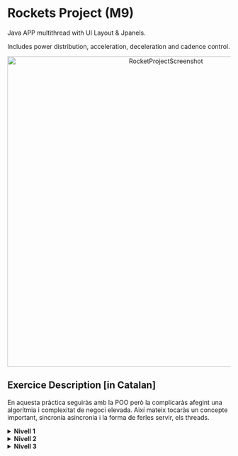 # Rockets Project (M9)

Java APP multithread with UI Layout & Jpanels.

Includes power distribution, acceleration, deceleration and cadence control.

<p align="center">

  <img src="https://github.com/gerardpuigl/M9-Java-RocketsProject/blob/master/screenshots/M9-RocketsProject_screenshot.jpg" title="RocketProjectScreenshot" alt="RocketProjectScreenshot" width="700px"/>

</p>

## Exercice Description [in Catalan]

En aquesta pràctica seguiràs amb la POO però la complicaràs afegint una algorítmia i complexitat de negoci elevada. Així mateix tocaràs un concepte important, sincronia asincronia i la forma de ferles servir, els threads.

<details>
  <summary><strong>Nivell 1</strong></summary>
  <p>
  
  - Fase 1
  Volem fer un software de carreres de coets. Un coet està identificat per un codi de 8 caràcters i un número de propulsors.  

  Realitza els següents passos: 

  Creem dos coets amb els codis “32WESSDS” i “LDSFJA32”. El primer coet tindrà tres propulsors i el segon sis propulsors. 
  Mostrar a pantalla el codi dels coets i el número de propulsors que té. 

  - Fase 2
  Volem millorar el software perquè el propulsor tingui una potència màxima. 

  Modifiquem en el main anterior:  

  Creem dos coets amb els codis “32WESSDS” i “LDSFJA32”. El primer coet tindrà tres propulsors (potència: 10,30,80) i el segon sis propulsors (potència: 30,40,50,50,30,10).  
  Mostrar a pantalla el codi dels coets, el número de propulsors que té i la potència màxima de cada propulsor.  

  - Fase 3
  Per la fase 3 modificarem els propulsors afegint una potencia actual i una potencia objectiu. Un propulsor tindrà una potència màxima (no la pot superar), una potencia actual (la potencia que té el propulsor en aquell moment) i una potencia objectiu que ha d'assolir sense superar la potència màxima.  Tots els propulsors tindran una potència actual que començarà amb 0.  

  El coet tindrà dos mètodes, accelerar o frenar, els quals ajudaran a assolir la potència objectiu de cada propulsor. Cada propulsor ha de saber si ha d'augmentar o baixar d'un en un la seva potencia i de forma independent (threads!). 

  Com a resultat hauries de veure per pantalla cada propulsor amb el fil adequat pujant o baixant la potencia segons hagis indicat a l'ordre d'accelerar o frenar 
  </p>
</details>

<details>
  <summary><strong>Nivell 2</strong></summary>
  <p>
  
 - FASE D’ALGORITMIA
Ara suposem que el coet està volant a l’espai sense fricció. La velocitat la podem calcular de la següent manera: 

v = vo + 100 x SQR(power)

vo: és la velocitat inicial (la velocitat a la que anava abans de fer aquest càlcul) 

PT: és la suma de la potencia de cada propulsor 

Donada una velocitat inicial, s'ha de calcular la Potencia total necessària, repartir-la entre els coets (tenint en compte el seu màxim) i accelerar d'acord amb això, de no poder accelerar fins a la velocitat indicada per falta de potència s'ha d'informar per pantalla. 
 
  </p>
</details>

<details>
  <summary><strong>Nivell 3</strong></summary>
  <p>
  
Ara volem poder interrompre i modificar la velocitat del cohet. Per això necessitem que la visualització de les dades no interrompi la introducció de les ordres. Afegeix una interfície gràfica de les dades i ordres (botons) utilitzant Jpanel. 

Has de poder modificar la velocitat objectiu interrompent l'acceleració del cohet. És a dir en meitat d'una acceleració o frenada has de poder modificar-ho (interrupció de threads, missatges quan el thread acaba, etc…) 

També has de poder modificar la velocitat d'acceleració, és a dir en comptes d'accelerar d'un en un poder modificar-lo a 5 en 5 o el que vulguis.

Tot ha de ser possible fer-ho en meitat d'una acceleració o frenada dels cohets. 

  </p>
</details>
